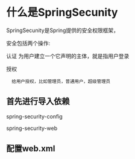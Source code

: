 # 什么是SpringSecunity

 SpringSecunity是Spring提供的安全权限框架，

 安全包括两个操作:

   认证
      为用户建立一个它声明的主体，就是指用户登录

   授权

      给用户授权，比如管理员，普通用户，超级管理员


## 首先进行导入依赖

spring-security-config

spring-security-web

## 配置web.xml


